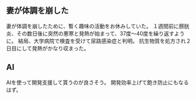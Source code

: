 ## 妻が体調を崩した

妻が体調を崩したために、暫く趣味の活動をお休みしていた。
１週間前に膀胱炎、その数日後に突然の悪寒と発熱が始まって、37度〜40度を繰り返すように。
結局、大学病院で検査を受けて尿路感染症と判明。
抗生物質を処方され２日目にして発熱がかなり収まった。

## AI

AIを使って開発支援して貰うのが良さそう。
開発効率上げて飽き防止にもなるはず。
